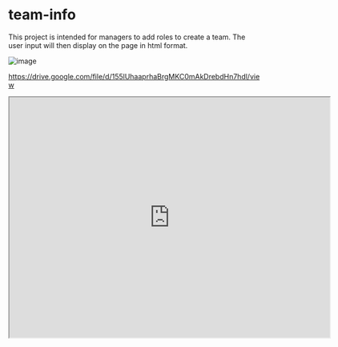 # team-info

This project is intended for managers to add roles to create a team. The user input will then display on the page in html format.

![image](https://user-images.githubusercontent.com/114010089/211976701-a37a31e4-a956-414f-b0f9-0a0ee19356f0.png)

https://drive.google.com/file/d/155lUhaaprhaBrgMKC0mAkDrebdHn7hdl/view
<iframe src="https://drive.google.com/file/d/155lUhaaprhaBrgMKC0mAkDrebdHn7hdl/preview" width="640" height="480"></iframe>
